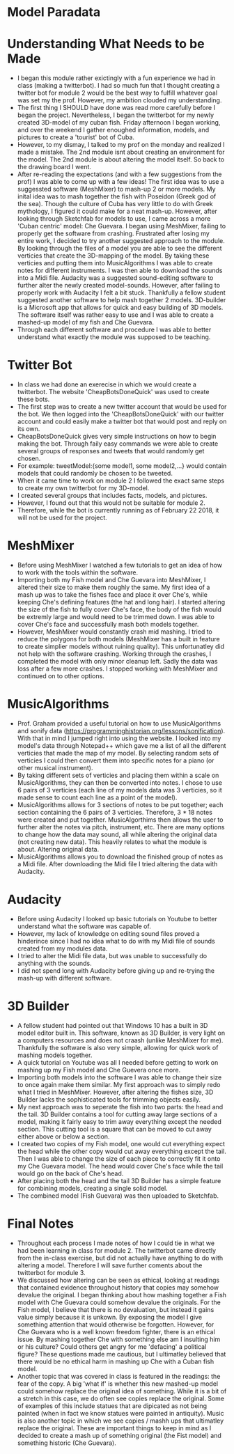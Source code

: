 # Model Paradata

# Understanding What Needs to be Made
- I began this module rather exictingly with a fun experience we had in class (making a twitterbot). I had so much fun that I thought creating a twitter bot for module 2 would be the best way to fulfill whatever goal was set my the prof. However, my ambition clouded my understanding.
- The first thing I SHOULD have done was read more carefully before I began the project. Nevertheless, I began the twitterbot for my newly created 3D-model of my cuban fish. Friday afternoon I began working, and over the weekend I gather enoughed information, models, and pictures to create a 'tourist' bot of Cuba.
- However, to my dismay, I talked to my prof on the monday and realized I made a mistake. The 2nd module isnt about creating an environment for the model. The 2nd module is about altering the model itself. So back to the drawing board I went.
- After re-reading the expectations (and with a few suggestions from the prof) I was able to come up with a few ideas! The first idea was to use a suggessted software (MeshMixer) to mash-up 2 or more models. My inital idea was to mash together the fish with Poseidon (Greek god of the sea). Though the culture of Cuba has very little to do with Greek mythology, I figured it could make for a neat mash-up. However, after looking through Sketchfab for models to use, I came across a more 'Cuban centric' model: Che Guevara. I began using MeshMixer, failing to properly get the software from crashing. Frustrated after losing my entire work, I decided to try another suggested approach to the module. By looking through the files of a model you are able to see the different verticies that create the 3D-mapping of the model. By taking these verticies and putting them into MusicAlgorithms I was able to create notes for different instruments. I was then able to download the sounds into a Midi file. Audacity was a suggested sound-editing software to further alter the newly created model-sounds. However, after failing to properly work with Audacity I felt a bit stuck. Thankfully a fellow student suggested another software to help mash together 2 models. 3D-builder is a Microsoft app that allows for quick and easy building of 3D models. The software itself was rather easy to use and I was able to create a mashed-up model of my fish and Che Guevara.
- Through each different software and procedure I was able to better understand what exactly the module was supposed to be teaching.

# Twitter Bot
- In class we had done an exerecise in which we would create a twitterbot. The website 'CheapBotsDoneQuick' was used to create these bots.
- The first step was to create a new twitter account that would be used for the bot. We then logged into the 'CheapBotsDoneQuick' with our twitter account and could easily make a twitter bot that would post and reply on its own.
- CheapBotsDoneQuick gives very simple instructions on how to begin making the bot. Through faily easy commands we were able to create several groups of responses and tweets that would randomly get chosen.
- For example: tweetModel:{some model1, some model2,...} would contain models that could randomly be chosen to be tweeted. 
- When it came time to work on module 2 I followed the exact same steps to create my own twitterbot for my 3D-model. 
- I created several groups that includes facts, models, and pictures. 
- However, I found out that this would not be suitable for module 2. 
- Therefore, while the bot is currently running as of February 22 2018, it will not be used for the project.

# MeshMixer
- Before using MeshMixer I watched a few tutorials to get an idea of how to work with the tools within the software.
- Importing both my Fish model and Che Guevara into MeshMixer, I altered their size to make them roughly the same. My first idea of a mash up was to take the fishes face and place it over Che's, while keeping Che's defining features (the hat and long hair). I started altering the size of the fish to fully cover Che's face, the body of the fish would be extremly large and would need to be trimmed down. I was able to cover Che's face and successfully mash both models together. 
- However, MeshMixer would constantly crash mid mashing. I tried to reduce the polygons for both models (MeshMixer has a built in feature to create simplier models without ruining quality). This unfortunatley did not help with the software crashing. Working through the crashes, I completed the model with only minor cleanup left. Sadly the data was loss after a few more crashes. I stopped working with MeshMixer and continued on to other options.

# MusicAlgorithms
- Prof. Graham provided a useful tutorial on how to use MusicAlgorithms and sonify data (https://programminghistorian.org/lessons/sonification). With that in mind I jumped right into using the website. I looked into my model's data through Notepad++ which gave me a list of all the different verticies that made the map of my model. By selecting random sets of verticies I could then convert them into specific notes for a piano (or other musical instrument). 
- By taking different sets of verticies and placing them within a scale on MusicAlgorithms, they can then be converted into notes. I chose to use 6 pairs of 3 verticies (each line of my models data was 3 verticies, so it made sense to count each line as a point of the model). 
- MusicAlgorithms allows for 3 sections of notes to be put together; each section containing the 6 pairs of 3 verticies. Therefore, 3 * 18 notes were created and put together. MusicAlgorthims then allows the user to further alter the notes via pitch, instrument, etc. There are many options to change how the data may sound, all while altering the original data (not creating new data). This heavily relates to what the module is about. Altering original data.
- MusicAlgorithms allows you to download the finished group of notes as a Midi file. After downloading the Midi file I tried altering the data with Audacity.

# Audacity
- Before using Audacity I looked up basic tutorials on Youtube to better understand what the software was capable of.
- However, my lack of knowledge on editing sound files proved a hinderince since I had no idea what to do with my Midi file of sounds created from my modules data.
- I tried to alter the Midi file data, but was unable to successfully do anything with the sounds. 
- I did not spend long with Audacity before giving up and re-trying the mash-up with different software. 

# 3D Builder
- A fellow student had pointed out that Windows 10 has a built in 3D model editor built in. This software, known as 3D Builder, is very light on a computers resources and does not craash (unlike MeshMixer for me). Thankfully the software is also very simple, allowing for quick work of mashing models together.
- A quick tutorial on Youtube was all I needed before getting to work on mashing up my Fish model and Che Guevera once more.
- Importing both models into the software I was able to change their size to once again make them similar. My first approach was to simply redo what I tried in MeshMixer. However, after altering the fishes size, 3D Builder lacks the sophisticated tools for trimming objects easily.
- My next approach was to seperate the fish into two parts: the head and the tail. 3D Builder contains a tool for cutting away large sections of a model, making it fairly easy to trim away everything except the needed section. This cutting tool is a square that can be moved to cut away either above or below a section. 
- I created two copies of my Fish model, one would cut everything expect the head while the other copy would cut away everything except the tail. Then I was able to change the size of each piece to correctly fit it onto my Che Guevara model. The head would cover Che's face while the tail would go on the back of Che's head.
- After placing both the head and the tail 3D Builder has a simple feature for combining models, creating a single solid model.
- The combined model (Fish Guevara) was then uploaded to Sketchfab.

# Final Notes
- Throughout each process I made notes of how I could tie in what we had been learning in class for module 2. The twitterbot came directly from the in-class exercise, but did not actually have anything to do with altering a model. Therefore I will save further coments about the twitterbot for module 3.
- We discussed how altering can be seen as ethical, looking at readings that contained evidence throughout history that copies may somehow devalue the original. I began thinking about how mashing together a Fish model with Che Guevara could somehow devalue the originals. For the Fish model, I believe that there is no devaluation, but instead it gains value simply because it is unkown. By exposing the model I give something attention that would otherwise be forgotten. However, for Che Guevara who is a well known freedom fighter, there is an ethical issue. By mashing together Che with something else am I insulting him or his culture? Could others get angry for me 'defacing' a political figure? These questions made me cautious, but I ultimatley believed that there would be no ethical harm in mashing up Che with a Cuban fish model.
- Another topic that was covered in class is featured in the readings: the fear of the copy. A big 'what if' is whether this new mashed-up model could somehow replace the original idea of something. While it is a bit of a stretch in this case, we do often see copies replace the original. Some of examples of this include statues that are dipicated as not being painted (when in fact we know statues were painted in antiquity). Music is also another topic in which we see copies / mashh ups that ultimatley replace the original. These are important things to keep in mind as I decided to create a mash up of something original (the Fist model) and something historic (Che Guevara). 
